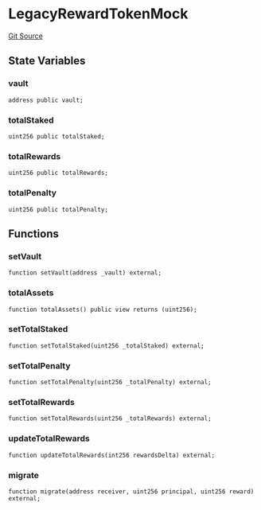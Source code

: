 # LegacyRewardTokenMock
[Git Source](https://github.com/stakewise/v3-core/blob/c4059a64871829ca60ea58f054baf8eb13d3572a/contracts/mocks/LegacyRewardTokenMock.sol)


## State Variables
### vault

```solidity
address public vault;
```


### totalStaked

```solidity
uint256 public totalStaked;
```


### totalRewards

```solidity
uint256 public totalRewards;
```


### totalPenalty

```solidity
uint256 public totalPenalty;
```


## Functions
### setVault


```solidity
function setVault(address _vault) external;
```

### totalAssets


```solidity
function totalAssets() public view returns (uint256);
```

### setTotalStaked


```solidity
function setTotalStaked(uint256 _totalStaked) external;
```

### setTotalPenalty


```solidity
function setTotalPenalty(uint256 _totalPenalty) external;
```

### setTotalRewards


```solidity
function setTotalRewards(uint256 _totalRewards) external;
```

### updateTotalRewards


```solidity
function updateTotalRewards(int256 rewardsDelta) external;
```

### migrate


```solidity
function migrate(address receiver, uint256 principal, uint256 reward) external;
```

